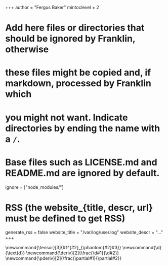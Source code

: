 <!--
Add here global page variables to use throughout your website.
-->
+++
author = "Fergus Baker"
mintoclevel = 2

# Add here files or directories that should be ignored by Franklin, otherwise
# these files might be copied and, if markdown, processed by Franklin which
# you might not want. Indicate directories by ending the name with a `/`.
# Base files such as LICENSE.md and README.md are ignored by default.
ignore = ["node_modules/"]

# RSS (the website_{title, descr, url} must be defined to get RSS)
generate_rss = false
website_title = "/var/log/user.log"
website_descr = "..."
+++

<!--
Add here global latex commands to use throughout your pages.
-->
\newcommand{\tensor}[3]{#1^{#2}_{\phantom{#2}#3}}
\newcommand{\d}{\text{d}}
\newcommand{\deriv}[2]{\frac{\d#1}{\d#2}}
\newcommand{\pderiv}[2]{\frac{\partial#1}{\partial#2}}

